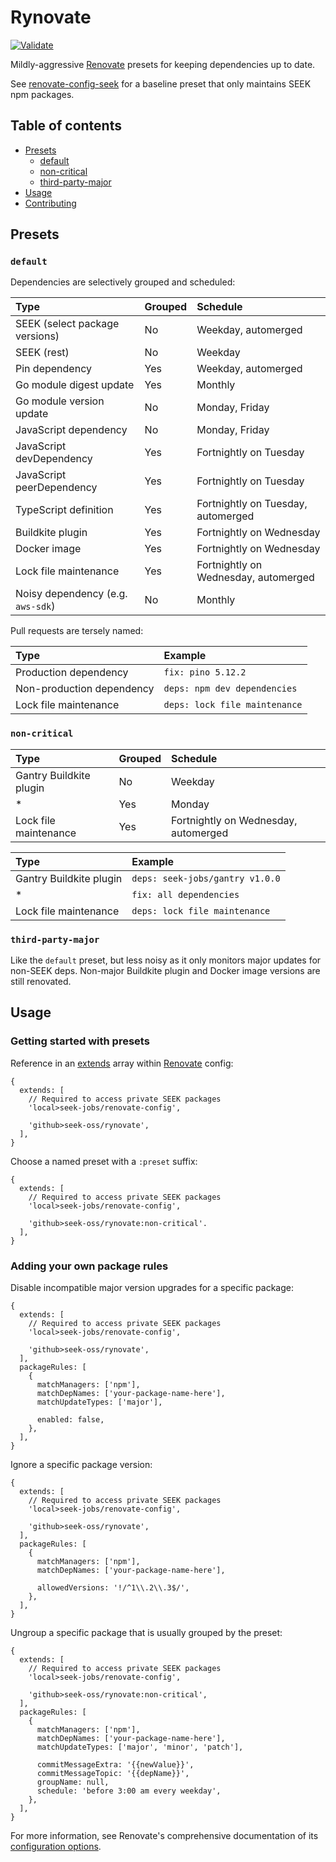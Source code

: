 # Rynovate

[![Validate](https://github.com/seek-oss/rynovate/actions/workflows/validate.yml/badge.svg)](https://github.com/seek-oss/rynovate/actions/workflows/validate.yml)

Mildly-aggressive [Renovate] presets for keeping dependencies up to date.

See [renovate-config-seek] for a baseline preset that only maintains SEEK npm packages.

[renovate]: https://renovatebot.com/
[renovate-config-seek]: https://github.com/seek-oss/renovate-config-seek

## Table of contents

- [Presets](#presets)
  - [default](#default)
  - [non-critical](#non-critical)
  - [third-party-major](#third-party-major)
- [Usage](#usage)
- [Contributing](https://github.com/seek-oss/rynovate/blob/master/CONTRIBUTING.md)

## Presets

### `default`

Dependencies are selectively grouped and scheduled:

| Type                              | Grouped | Schedule                             |
| :-------------------------------- | :------ | :----------------------------------- |
| SEEK (select package versions)    | No      | Weekday, automerged                  |
| SEEK (rest)                       | No      | Weekday                              |
| Pin dependency                    | Yes     | Weekday, automerged                  |
| Go module digest update           | Yes     | Monthly                              |
| Go module version update          | No      | Monday, Friday                       |
| JavaScript dependency             | No      | Monday, Friday                       |
| JavaScript devDependency          | Yes     | Fortnightly on Tuesday               |
| JavaScript peerDependency         | Yes     | Fortnightly on Tuesday               |
| TypeScript definition             | Yes     | Fortnightly on Tuesday, automerged   |
| Buildkite plugin                  | Yes     | Fortnightly on Wednesday             |
| Docker image                      | Yes     | Fortnightly on Wednesday             |
| Lock file maintenance             | Yes     | Fortnightly on Wednesday, automerged |
| Noisy dependency (e.g. `aws-sdk`) | No      | Monthly                              |

Pull requests are tersely named:

| Type                      | Example                       |
| :------------------------ | :---------------------------- |
| Production dependency     | `fix: pino 5.12.2`            |
| Non-production dependency | `deps: npm dev dependencies`  |
| Lock file maintenance     | `deps: lock file maintenance` |

### `non-critical`

| Type                    | Grouped | Schedule                             |
| :---------------------- | :------ | :----------------------------------- |
| Gantry Buildkite plugin | No      | Weekday                              |
| \*                      | Yes     | Monday                               |
| Lock file maintenance   | Yes     | Fortnightly on Wednesday, automerged |

| Type                    | Example                         |
| :---------------------- | :------------------------------ |
| Gantry Buildkite plugin | `deps: seek-jobs/gantry v1.0.0` |
| \*                      | `fix: all dependencies`         |
| Lock file maintenance   | `deps: lock file maintenance`   |

### `third-party-major`

Like the `default` preset, but less noisy as it only monitors major updates for non-SEEK deps.
Non-major Buildkite plugin and Docker image versions are still renovated.

## Usage

### Getting started with presets

Reference in an [extends] array within [Renovate] config:

[extends]: https://renovatebot.com/docs/configuration-options/#extends

```json5
{
  extends: [
    // Required to access private SEEK packages
    'local>seek-jobs/renovate-config',

    'github>seek-oss/rynovate',
  ],
}
```

Choose a named preset with a `:preset` suffix:

```json5
{
  extends: [
    // Required to access private SEEK packages
    'local>seek-jobs/renovate-config',

    'github>seek-oss/rynovate:non-critical'.
  ],
}
```

### Adding your own package rules

Disable incompatible major version upgrades for a specific package:

```json5
{
  extends: [
    // Required to access private SEEK packages
    'local>seek-jobs/renovate-config',

    'github>seek-oss/rynovate',
  ],
  packageRules: [
    {
      matchManagers: ['npm'],
      matchDepNames: ['your-package-name-here'],
      matchUpdateTypes: ['major'],

      enabled: false,
    },
  ],
}
```

Ignore a specific package version:

```json5
{
  extends: [
    // Required to access private SEEK packages
    'local>seek-jobs/renovate-config',

    'github>seek-oss/rynovate',
  ],
  packageRules: [
    {
      matchManagers: ['npm'],
      matchDepNames: ['your-package-name-here'],

      allowedVersions: '!/^1\\.2\\.3$/',
    },
  ],
}
```

Ungroup a specific package that is usually grouped by the preset:

```json5
{
  extends: [
    // Required to access private SEEK packages
    'local>seek-jobs/renovate-config',

    'github>seek-oss/rynovate:non-critical',
  ],
  packageRules: [
    {
      matchManagers: ['npm'],
      matchDepNames: ['your-package-name-here'],
      matchUpdateTypes: ['major', 'minor', 'patch'],

      commitMessageExtra: '{{newValue}}',
      commitMessageTopic: '{{depName}}',
      groupName: null,
      schedule: 'before 3:00 am every weekday',
    },
  ],
}
```

For more information, see Renovate's comprehensive documentation of its [configuration options].

[configuration options]: https://docs.renovatebot.com/configuration-options
